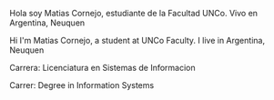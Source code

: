  Hola soy Matias Cornejo, estudiante de la Facultad UNCo. Vivo en Argentina, Neuquen 
	
 Hi I'm Matias Cornejo, a student at UNCo Faculty. I live in Argentina, Neuquen
 
Carrera: Licenciatura en Sistemas  de Informacion 

Carrer: Degree in Information Systems 
